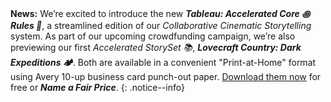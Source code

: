 **News:** We’re excited to introduce the new _**Tableau: Accelerated Core ꩜ Rules 📜**_, a streamlined edition of our _Collaborative Cinematic Storytelling_ system. As part of our upcoming crowdfunding campaign, we’re also previewing our first _Accelerated StorySet 📚_, _**Lovecraft Country: Dark Expeditions 🏕️**_. Both are available in a convenient "Print-at-Home" format using Avery 10-up business card punch-out paper. [Download them now](https://downloads.dyvershands.com/) for free or _**Name a Fair Price**_.
{: .notice--info}
